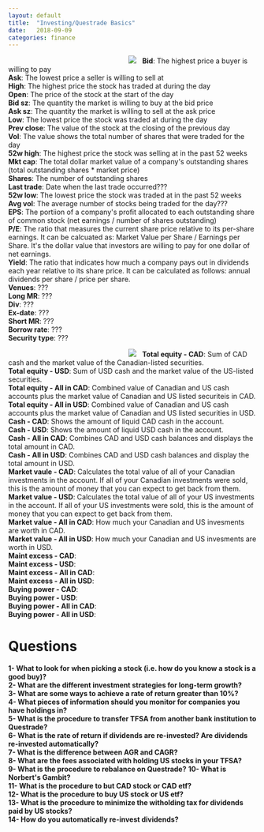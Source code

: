 ```yaml
---
layout: default
title:  "Investing/Questrade Basics"
date:   2018-09-09 
categories: finance
---
```


<style>
img {
  /*max-width:none !important;
   margin-left:-120%*/
  max-width:1250px!important;
  margin-left: 50%;
  transform: translateX(-50%);

}
</style>
<!--
how to expand image beyond parent div:
https://www.modus-made.com/en/Ideas/CSS-Tricks-Expanding-Beyond-a-Parent-div
-->
<img src="https://docs.google.com/uc?id=1no9o2h7QhKcBmabsCSPBzlpKzcilYtqI"><span/>
<b>Bid</b>: The highest price a buyer is willing to pay  
<b>Ask</b>: The lowest price a seller is willing to sell at  
<b>High</b>: The highest price the stock has traded at during the day  
<b>Open</b>: The price of the stock at the start of the day  
<b>Bid sz</b>: The quantity the market is willing to buy at the bid price  
<b>Ask sz</b>: The quantity the market is willing to sell at the ask price  
<b>Low</b>: The lowest price the stock was traded at during the day  
<b>Prev close</b>: The value of the stock at the closing of the previous day   
<b>Vol</b>: The value shows the total number of shares that were traded for the day  
<b>52w high</b>: The highest price the stock was selling at in the past 52 weeks  
<b>Mkt cap</b>: The total dollar market value of a company's outstanding shares (total outstanding shares * market price)  
<b>Shares</b>: The number of outstanding shares  
<b>Last trade</b>: Date when the last trade occurred???  
<b>52w low</b>: The lowest price the stock was traded at in the past 52 weeks  
<b>Avg vol</b>: The average number of stocks being traded for the day???  
<b>EPS</b>: The portiion of a company's profit allocated to each outstanding share of common stock (net earnings / number of shares outstanding)  
<b>P/E</b>: The ratio that measures the current share price relative to its per-share earnings. It can be calcuated as: Market Value per Share / Earnings per Share. It's the dollar value that investors are willing to pay for one dollar of net earnings.  
<b>Yield</b>: The ratio that indicates how much a company pays out in dividends each year relative to its share price. It can be calculated as follows: annual dividends per share / price per share.  
<b>Venues</b>: ???  
<b>Long MR</b>: ???  
<b>Div</b>: ???  
<b>Ex-date</b>: ???      
<b>Short MR</b>: ???   
<b>Borrow rate</b>: ???   
<b>Security type</b>: ???  

<img src="https://docs.google.com/uc?id=1Mc6NKfiOYqVNgrf--QR7bOMOSDQMiujD"><span/>
<b>Total equity - CAD</b>: Sum of CAD cash and the market value of the Canadian-listed securities.  
<b>Total equity - USD</b>: Sum of USD cash and the market value of the US-listed securities.  
<b>Total equity - All in CAD</b>: Combined value of Canadian and US cash accounts plus the market value of Canadian and US listed securiteis in CAD.  
<b>Total equity - All in USD</b>: Combined value of Canadian and US cash accounts plus the market value of Canadian and US listed securities in USD.  
<b>Cash - CAD</b>: Shows the amount of liquid CAD cash in the account.  
<b>Cash - USD</b>: Shows the amount of liquid USD cash in the account.  
<b>Cash - All in CAD</b>: Combines CAD and USD cash balances and displays the total amount in CAD.   
<b>Cash - All in USD</b>: Combines CAD and USD cash balances and display the total amount in USD.  
<b>Market vaule - CAD</b>: Calculates the total value of all of your Canadian investments in the account. If all of your Canadian investments were sold, this is the amount of money that you can expect to get back from them.  
<b>Market value - USD</b>:  Calculates the total value of all of your US investments in the account. If all of your US investments were sold, this is the amount of money that you can expect to get back from them.  
<b>Market value - All in CAD</b>:  How much your Canadian and US invesments are worth in CAD.  
<b>Market value - All in USD</b>:  How much your Canadian and US invesments are worth in USD.  
<b>Maint excess - CAD</b>:  
<b>Maint excess - USD</b>:  
<b>Maint excess - All in CAD</b>:  
<b>Maint excess - All in USD</b>:  
<b>Buying power - CAD</b>:  
<b>Buying power - USD</b>:  
<b>Buying power - All in CAD</b>:  
<b>Buying power - All in USD</b>:  

# Questions
<b>1- What to look for when picking a stock (i.e. how do you know a stock is a good buy)?</b>  
<b>2- What are the different investment strategies for long-term growth?</b>  
<b>3- What are some ways to achieve a rate of return greater than 10%?</b>  
<b>4- What pieces of information should you monitor for companies you have holdings in?</b>    
<b>5- What is the procedure to transfer TFSA from another bank institution to Questrade?</b>    
<b>6- What is the rate of return if dividends are re-invested? Are dividends re-invested automatically?</b>  
<b>7- What is the difference between AGR and CAGR?</b>  
<b>8- What are the fees associated with holding US stocks in your TFSA?</b>  
<b>9- What is the procedure to rebalance on Questrade?</b>
<b>10- What is Norbert's Gambit?</b>  
<b>11- What is the procedure to but CAD stock or CAD etf?</b>  
<b>12- What is the procedure to buy US stock or US etf?</b>  
<b>13- What is the procedure to minimize the witholding tax for dividends paid by US stocks?</b>  
<b>14- How do you automatically re-invest dividends?</b>  